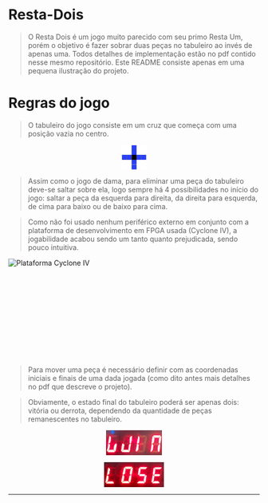 # Resta-Dois
> O Resta Dois é um jogo muito parecido com seu primo Resta Um, porém o objetivo é fazer sobrar duas peças no tabuleiro ao invés de apenas uma. Todos detalhes de implementação estão no pdf contido nesse mesmo repositório. Este README consiste apenas em uma pequena ilustração do projeto.

# Regras do jogo
> O tabuleiro do jogo consiste em um cruz que começa com uma posição vazia no centro.

![List directory](https://github.com/medina325/Resta-Dois/blob/main/images/tabuleiro.jpg?raw=true)

> Assim como o jogo de dama, para eliminar uma peça do tabuleiro deve-se saltar sobre ela, logo sempre há 4 possibilidades no início do jogo: saltar a peça da esquerda para direita, da direita para esquerda, de cima para baixo ou de baixo para cima.

> Como não foi usado nenhum periférico externo em conjunto com a plataforma de desenvolvimento em FPGA usada (Cyclone IV), a jogabilidade acabou sendo um tanto quanto prejudicada, sendo pouco intuitiva.

<img id="cyclone" src="https://www.dhresource.com/0x0/f2/albu/g5/M00/5A/63/rBVaI1nDK4mAOr-LAAdEFp_RNEA674.jpg" alt="Plataforma Cyclone IV">

> Para mover uma peça é necessário definir com as coordenadas iniciais e finais de uma dada jogada (como dito antes mais detalhes no pdf que descreve o projeto).

> Obviamente, o estado final do tabuleiro poderá ser apenas dois: vitória ou derrota, dependendo da quantidade de peças remanescentes no tabuleiro.

![List directory](https://github.com/medina325/Resta-Dois/blob/main/images/win_display.jpg?raw=true)

![List directory](https://github.com/medina325/Resta-Dois/blob/main/images/lose_display.jpg?raw=true)

---
<style>
    img {
        height: 50px;
        display: block;
        margin-left: auto;
        margin-right:auto;
    }
    #cyclone {
        height: 200px;
    }
</style>